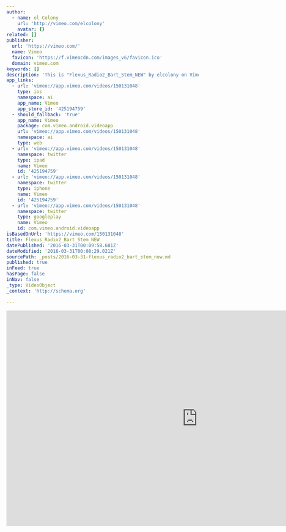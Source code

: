 ```yaml
---
author:
  - name: el Colony
    url: 'http://vimeo.com/elcolony'
    avatar: {}
related: []
publisher:
  url: 'https://vimeo.com/'
  name: Vimeo
  favicon: 'https://f.vimeocdn.com/images_v6/favicon.ico'
  domain: vimeo.com
keywords: []
description: 'This is "Flexus_Radio2_Bart_Stem_NEW" by elcolony on Vimeo, the home for high quality videos and the people who love them.'
app_links:
  - url: 'vimeo://app.vimeo.com/videos/150131048'
    type: ios
    namespace: ai
    app_name: Vimeo
    app_store_id: '425194759'
  - should_fallback: 'true'
    app_name: Vimeo
    package: com.vimeo.android.videoapp
    url: 'vimeo://app.vimeo.com/videos/150131048'
    namespace: ai
    type: web
  - url: 'vimeo://app.vimeo.com/videos/150131048'
    namespace: twitter
    type: ipad
    name: Vimeo
    id: '425194759'
  - url: 'vimeo://app.vimeo.com/videos/150131048'
    namespace: twitter
    type: iphone
    name: Vimeo
    id: '425194759'
  - url: 'vimeo://app.vimeo.com/videos/150131048'
    namespace: twitter
    type: googleplay
    name: Vimeo
    id: com.vimeo.android.videoapp
isBasedOnUrl: 'https://vimeo.com/150131048'
title: Flexus_Radio2_Bart_Stem_NEW
datePublished: '2016-03-31T00:09:58.681Z'
dateModified: '2016-03-31T00:08:29.021Z'
sourcePath: _posts/2016-03-31-flexus_radio2_bart_stem_new.md
published: true
inFeed: true
hasPage: false
inNav: false
_type: VideoObject
_context: 'http://schema.org'

---
```

<iframe src="https://cdn.embedly.com/widgets/media.html?src=https%3A%2F%2Fplayer.vimeo.com%2Fvideo%2F150131048&amp;url=https%3A%2F%2Fvimeo.com%2F150131048&amp;image=http%3A%2F%2Fi.vimeocdn.com%2Fvideo%2F549525300_1280.jpg&amp;key=b7d04c9b404c499eba89ee7072e1c4f7&amp;type=text%2Fhtml&amp;schema=vimeo" width="1000" height="563" scrolling="no" frameborder="0" allowfullscreen="allowfullscreen" style=""></iframe>